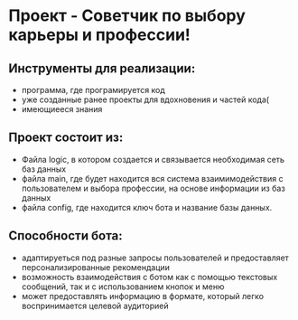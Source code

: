 # Проект - Советчик по выбору карьеры и профессии!
## Инструменты для реализации:
 - программа, где програмируется код
 - уже созданные ранее проекты для вдохновения и частей кода(
 - имеющиееся знания

## Проект состоит из:
 - Файла logic, в котором создается и связывается необходимая сеть баз данных
 - файла main, где будет находится вся система взаимимодействия с пользователем и выбора профессии, на основе информации из баз данных
 - файла config, где находится ключ бота и название базы данных.

## Способности бота:
 - адаптируеться под разные запросы пользователей и предоставляет персонализированные рекомендации
 - возможность взаимодействия с ботом как с помощью текстовых сообщений, так и с использованием кнопок и меню
 - может предоставлять информацию в формате, который легко воспринимается целевой аудиторией
